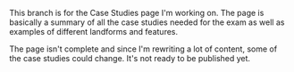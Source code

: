 This branch is for the Case Studies page I'm working on. The page is basically a summary of all the case studies needed for the exam as well as examples of different landforms and features. 

The page isn't complete and since I'm rewriting a lot of content, some of the case studies could change. It's not ready to be published yet. 
